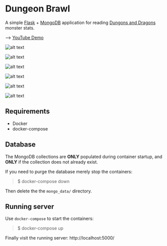 # **Dungeon Brawl**

A simple [Flask](http://flask.pocoo.org/) + [MongoDB](https://www.mongodb.com/)
application for reading [Dungons and Dragons](http://dnd.wizards.com/) monster
stats.

--> [YouTube Demo](https://www.youtube.com/watch?v=qo70m7hlmwg)

![alt text](https://i.imgur.com/GaFVBLn.png")

![alt text](https://i.imgur.com/CN6LZEe.png")

![alt text](https://i.imgur.com/l89RqzR.png")

![alt text](https://i.imgur.com/GYcN8F4.png")

![alt text](https://i.imgur.com/M84sffF.png")

![alt text](https://i.imgur.com/hazMySq.png")


## Requirements

 * Docker
 * docker-compose

## Database

The MongoDB collections are **ONLY** populated during container startup,
and **ONLY** if the collection does not already exist.

If you need to purge the database merely stop the containers:

> $ docker-compose down

Then delete the the `mongo_data/` directory.

## Running server

Use `docker-compose` to start the containers:

> $ docker-compose up

Finally visit the running server: http://localhost:5000/
